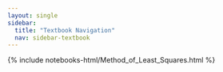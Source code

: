 ```yaml
---
layout: single
sidebar:
  title: "Textbook Navigation"
  nav: sidebar-textbook
---
```


{% include notebooks-html/Method_of_Least_Squares.html %}
